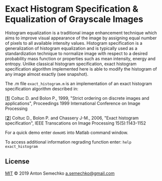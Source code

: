 # Exact Histogram Specification & Equalization of Grayscale Images

Histogram equalization is a traditional image enhancement technique which aims to improve visual appearance of the image by assigning equal number of pixels to all available intensity values. Histogram specification is a generalization of histogram equalization and is typically used as a standardization technique to normalize image with respect to a desired probability mass function or properties such as mean intensity, energy and entropy. Unlike classical histogram specification, exact histogram specification algorithm implemented here is able to modify the histogram of any image almost exactly (see snapshot).

The .m file `exact_histogram.m` is an implementation of an exact histogram specification algorithm described in:

[**[1]**] Coltuc D. and Bolon P., 1999, "Strict ordering on discrete images and applications", Proceedings 1999 International Conference on Image Processing

[**[2]**] Coltuc D., Bolon P. and Chassery J-M., 2006, "Exact histogram specification", IEEE Transcations on Image Processing 15(5):1143-1152

For a quick demo enter `demoHS` into Matlab command window. 

To access additional information regrading function enter: `help exact_histogram`

## License
[MIT] © 2019 Anton Semechko 
a.semechko@gmail.com

[1]: https://doi.org/10.1109/ICIP.1999.817089
[2]: https://doi.org/10.1109/TIP.2005.864170
[Image Processing Toolbox]: https://www.mathworks.com/products/image.html
[MIT]: https://github.com/AntonSemechko/exact_histogram/blob/master/LICENSE.md